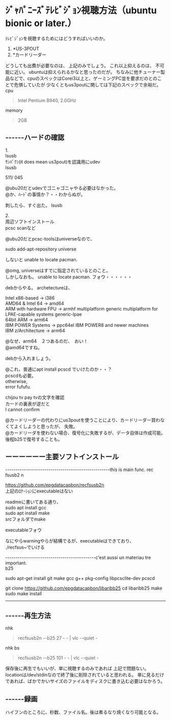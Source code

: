 # ｼﾞｬﾊﾟﾆｰｽﾞﾃﾚﾋﾞｼﾞｮﾝ視聴方法（ubuntu bionic or later.）
ﾃﾚﾋﾞｼﾞｮﾝを視聴するためにはどうすればいいのか。


1. *US-3POUT
2. *カードリーダー

どうしても出費が必要なのは、
上記のみでしょう。
これ以上抑えるのは、
不可能に近い。
ubuntuは抑えられるかなと思ったのだが。
ちなみに他チューナー製品などで、cpuのスペックはCorei3以上と、ゲーミングPC並を要求だのとのことで危惧していたが
少なくともus3poutに関しては下記のスペックで余裕だ。\
cpu
>Intel Pentium B940, 2.0GHz

memory
>2GB


## ------ハードの確認
1.\
lsusb\
ｻﾝﾊﾟｸﾝ(it does mean us3pout)を認識用にudev\
lsusb

511/
045

@ubu20だとudevでゴニャゴニャやる必要はなかった。  
@か、ﾊｰﾄﾞの事情か？・・わからぬが。

刺したら、すぐ出た。
lsusb


2.\
周辺ソフトインストール\
pcsc scanなど

@ubu20だとpcsc-toolsはuniverseなので、

sudo add-apt-repository universe

しないと
unable to locate pacman.

@omg, universeはすでに指定されているとのこと。  
しかしなおも。
unable to locate pacman.
フォウ・・・・・・

debからやる。
archetectureは、

Intel x86-based	-> i386  
AMD64 & Intel 64	-> amd64  
ARM with hardware FPU	-> armhf	multiplatform	generic multiplatform for LPAE-capable systems	generic-lpae  
64bit ARM	-> arm64  
IBM POWER Systems	-> ppc64el	IBM POWER8 and newer machines  
IBM z/Architecture	-> arm64  

@なぜ、arm64　２つあるのだ、　おい！  
@amd64ですね。  

debから入れましょう。  

@これ、普通にapt install pcscd でいけたのか・・？  
pcscdも必要。  
otherwise,  
error fufufu.


chijou tv pay tvの文字を確認  
カードの裏表が逆だと  
I cannot confirm

@カードリーダーの代わりにus3poutを使うことにより、カードリーダー買わなくてよくしようと思ったが、
失敗。  
@カードリーダを使わない場合、復号化に失敗するが、データ自体は作成可能。
後程b25で復号することも。



## ーーーーーー主要ソフトインストール


---------------------------------------------------this is main func.
rec fsusb2 n

https://github.com/epgdatacapbon/recfsusb2n  
上記のﾛｹｰｼｮﾝにexecutableはない  

readmeに書いてある通り、  
sudo apt install gcc  
sudo apt install make  
srcフォルダでmake  

executableフォウ  

なにやらwarningやらが結構でるが、executableはできており、  
./recfsus~でいける  


--------------------------------------------c'est aussi un materiau tre important.  
b25

sudo apt-get install git make gcc g++ pkg-config libpcsclite-dev pcscd

git clone https://github.com/epgdatacapbon/libaribb25
cd libaribb25
make
sudo make install



----------------------------------------------------------------------


## ------再生方法

nhk
>recfsusb2n --b25 27 - - | vlc --quiet -

nhk bs
>recfsusb2n --b25 101 - - | vlc --quiet -


保存後に再生でもいいが、単に視聴するのみであれば
上記で問題ない。
locationは/dev/stdinなので終了後に削除されていると思われる。
単に見るだけであれば、ばかでかいサイズのファイルをディスクに書き込む必要はなかろう。


## ------録画
ハイフンのところに、秒数、ファイル名。後は煮るなり焼くなり可能となる。
